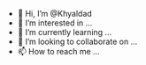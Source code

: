 - 👋 Hi, I’m @Khyaldad
- 👀 I’m interested in ...
- 🌱 I’m currently learning ...
- 💞️ I’m looking to collaborate on ...
- 📫 How to reach me ...

<!---
Khyaldad/Khyaldad is a ✨ special ✨ repository because its `README.md` (this file) appears on your GitHub profile.
You can click the Preview link to take a look at your changes.
--->
